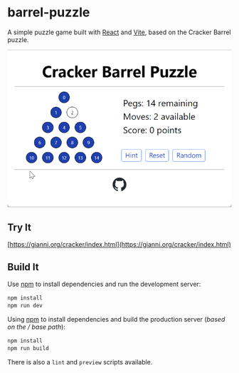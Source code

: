 # barrel-puzzle

A simple puzzle game built with [React](https://reactjs.org/) and [Vite](https://vitejs.dev/), based on the Cracker Barrel puzzle.

![screen shot](./public/cb_puzzle_ss.gif)

## Try It

[https://gianni.org/cracker/index.html](https://gianni.org/cracker/index.html)

## Build It

Use [npm](https://www.npmjs.com/) to install dependencies and run the development server:

```bash
npm install
npm run dev
```

Using [npm](https://www.npmjs.com/) to install dependencies and build the production server (*based on the / base path*):

```bash
npm install
npm run build
```

There is also a `lint` and `preview` scripts available.
